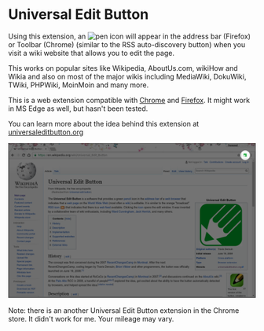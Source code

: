 # Universal Edit Button

Using this extension, an ![pen](skin/wiki-16.png) icon will appear in the address bar (Firefox) or Toolbar (Chrome) (similar to the RSS auto-discovery button) when you visit a wiki website that allows you to
edit the page.

This works on popular sites like Wikipedia, AboutUs.com, wikiHow and Wikia and also on most of the major wikis including MediaWiki, DokuWiki, TWiki, PHPWiki, MoinMoin and many more.

This is a web extension compatible with [Chrome](https://chrome.google.com/webstore/detail/universal-edit-button/cemmddlaedjfnndijimmacgkeclafead) and [Firefox](https://addons.mozilla.org/en-US/firefox/addon/universal-edit-button/). It might work in MS Edge as well, but hasn't been tested.

You can learn more about the idea behind this extension at [universaleditbutton.org](http://universaleditbutton.org/)

![screenshot](screenshot.png)

Note: there is an another Universal Edit Button extension in the Chrome store. It didn't work for me. Your mileage may vary.